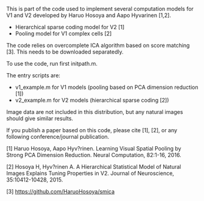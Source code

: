 This is part of the code used to implement several computation models for V1 and V2 developed by Haruo Hosoya and Aapo Hyvarinen [1,2].
  * Hierarchical sparse coding model for V2 [1]
  * Pooling model for V1 complex cells [2]

The code relies on overcomplete ICA algorithm based on score matching [3].  This needs to be downloaded separatedly.
  
To use the code, run first initpath.m.  

The entry scripts are:
  * v1_example.m for V1 models (pooling based on PCA dimension reduction [1])
  * v2_example.m for V2 models (hierarchical sparse coding [2])

Image data are not included in this distribution, but any natural images should give similar results.

If you publish a paper based on this code, please cite [1], [2], or any following conference/journal publication.

[1] Haruo Hosoya, Aapo Hyv?rinen. Learning Visual Spatial Pooling by Strong PCA Dimension Reduction. Neural Computation, 82:1-16, 2016.

[2] Hosoya H, Hyv?rinen A. A Hierarchical Statistical Model of Natural Images Explains Tuning Properties in V2. Journal of Neuroscience, 35:10412-10428, 2015.

[3] https://github.com/HaruoHosoya/smica
